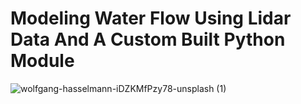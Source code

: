# Modeling Water Flow Using Lidar Data And A Custom Built Python Module
![wolfgang-hasselmann-iDZKMfPzy78-unsplash (1)](https://user-images.githubusercontent.com/48605895/129967286-b14ffed2-eef7-480c-a2ec-98b3c87d9919.jpg)
